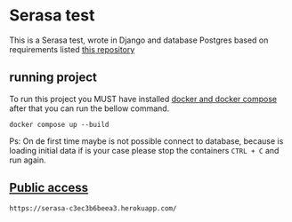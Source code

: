 # Serasa test

This is a Serasa test, wrote in Django and database Postgres
based on requirements listed [this repository](https://github.com/brain-ag/trabalhe-conosco)

## running project

To run this project you MUST have installed [docker and docker compose](https://docs.docker.com/compose/install/)
after that you can run the bellow command.


```
docker compose up --build
```
Ps: On de first time maybe is not possible connect to database, because is loading initial data
if is your case please stop the containers ```CTRL + C``` and run again.

## [Public access](https://serasa-c3ec3b6beea3.herokuapp.com/)
```
https://serasa-c3ec3b6beea3.herokuapp.com/
```

